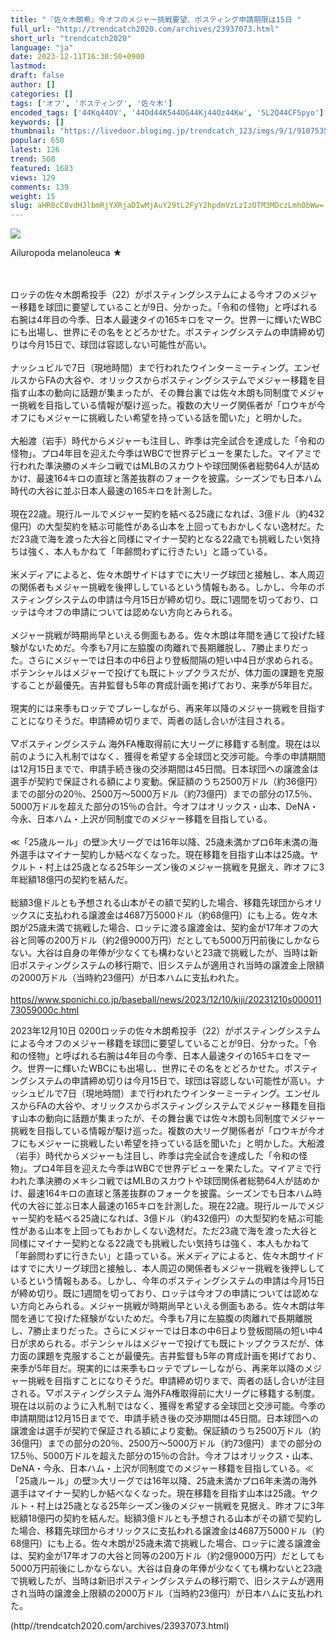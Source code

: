 ```yaml
---
title: "『佐々木朗希』今オフのメジャー挑戦要望、ポスティング申請期限は15日 "
full_url: "http://trendcatch2020.com/archives/23937073.html"
short_url: "trendcatch2020"
language: "ja"
date: 2023-12-11T16:30:50+0900
lastmod: 
draft: false
author: []
categories: []
tags: ['オフ', 'ポスティング', '佐々木']
encoded_tags: ['44Kq44OV', '44Od44K544OG44Kj44Oz44Kw', '5L2Q44CF5pyo']
keywords: []
thumbnail: "https://livedoor.blogimg.jp/trendcatch_123/imgs/9/1/91075350.jpg"
popular: 650
latest: 126
trend: 508
featured: 1683
views: 129
comments: 139
weight: 15
slug: aHR0cC8vdHJlbmRjYXRjaDIwMjAuY29tL2FyY2hpdmVzLzIzOTM3MDczLmh0bWw=
---
```


![](https://livedoor.blogimg.jp/trendcatch_123/imgs/9/1/91075350.jpg)

<div><p>Ailuropoda melanoleuca ★ </p><br> <br> ロッテの佐々木朗希投手（22）がポスティングシステムによる今オフのメジャー移籍を球団に要望していることが9日、分かった。「令和の怪物」と呼ばれる右腕は4年目の今季、日本人最速タイの165キロをマーク。世界一に輝いたWBCにも出場し、世界にその名をとどろかせた。ポスティングシステムの申請締め切りは今月15日で、球団は容認しない可能性が高い。 <br> <br> ナッシュビルで7日（現地時間）まで行われたウインターミーティング。エンゼルスからFAの大谷や、オリックスからポスティングシステムでメジャー移籍を目指す山本の動向に話題が集まったが、その舞台裏では佐々木朗も同制度でメジャー挑戦を目指している情報が駆け巡った。複数の大リーグ関係者が「ロウキが今オフにもメジャーに挑戦したい希望を持っている話を聞いた」と明かした。 <br> <br> 大船渡（岩手）時代からメジャーも注目し、昨季は完全試合を達成した「令和の怪物」。プロ4年目を迎えた今季はWBCで世界デビューを果たした。マイアミで行われた準決勝のメキシコ戦ではMLBのスカウトや球団関係者総勢64人が詰めかけ、最速164キロの直球と落差抜群のフォークを披露。シーズンでも日本ハム時代の大谷に並ぶ日本人最速の165キロを計測した。 <br> <br> 現在22歳。現行ルールでメジャー契約を結べる25歳になれば、3億ドル（約432億円）の大型契約を結ぶ可能性がある山本を上回ってもおかしくない逸材だ。ただ23歳で海を渡った大谷と同様にマイナー契約となる22歳でも挑戦したい気持ちは強く、本人もかねて「年齢問わずに行きたい」と語っている。 <br> <br> 米メディアによると、佐々木朗サイドはすでに大リーグ球団と接触し、本人周辺の関係者もメジャー挑戦を後押ししているという情報もある。しかし、今年のポスティングシステムの申請は今月15日が締め切り。既に1週間を切っており、ロッテは今オフの申請については認めない方向とみられる。 <br> <br> メジャー挑戦が時期尚早といえる側面もある。佐々木朗は年間を通じて投げた経験がないためだ。今季も7月に左脇腹の肉離れで長期離脱し、7勝止まりだった。さらにメジャーでは日本の中6日より登板間隔の短い中4日が求められる。ポテンシャルはメジャーで投げても既にトップクラスだが、体力面の課題を克服することが最優先。吉井監督も5年の育成計画を掲げており、来季が5年目だ。 <br> <br> 現実的には来季もロッテでプレーしながら、再来年以降のメジャー挑戦を目指すことになりそうだ。申請締め切りまで、両者の話し合いが注目される。 <br> <br> ▽ポスティングシステム 海外FA権取得前に大リーグに移籍する制度。現在は以前のように入札制ではなく、獲得を希望する全球団と交渉可能。今季の申請期間は12月15日までで、申請手続き後の交渉期間は45日間。日本球団への譲渡金は選手が契約で保証される額により変動。保証額のうち2500万ドル（約36億円）までの部分の20％、2500万～5000万ドル（約73億円）までの部分の17.5％、5000万ドルを超えた部分の15％の合計。今オフはオリックス・山本、DeNA・今永、日本ハム・上沢が同制度でのメジャー移籍を目指している。 <br> <br> ≪「25歳ルール」の壁≫大リーグでは16年以降、25歳未満かプロ6年未満の海外選手はマイナー契約しか結べなくなった。現在移籍を目指す山本は25歳。ヤクルト・村上は25歳となる25年シーズン後のメジャー挑戦を見据え、昨オフに3年総額18億円の契約を結んだ。 <br> <br> 総額3億ドルとも予想される山本がその額で契約した場合、移籍先球団からオリックスに支払われる譲渡金は4687万5000ドル（約68億円）にも上る。佐々木朗が25歳未満で挑戦した場合、ロッテに渡る譲渡金は、契約金が17年オフの大谷と同等の200万ドル（約2億9000万円）だとしても5000万円前後にしかならない。大谷は自身の年俸が少なくても構わないと23歳で挑戦したが、当時は新旧ポスティングシステムの移行期で、旧システムが適用され当時の譲渡金上限額の2000万ドル（当時約23億円）が日本ハムに支払われた。 <br> <br> <a target='_blank' href='https//www.sponichi.co.jp/baseball/news/2023/12/10/kiji/20231210s00001173059000c.html'>https//www.sponichi.co.jp/baseball/news/2023/12/10/kiji/20231210s00001173059000c.html</a> <p>2023年12月10日 0200ロッテの佐々木朗希投手（22）がポスティングシステムによる今オフのメジャー移籍を球団に要望していることが9日、分かった。「令和の怪物」と呼ばれる右腕は4年目の今季、日本人最速タイの165キロをマーク。世界一に輝いたWBCにも出場し、世界にその名をとどろかせた。ポスティングシステムの申請締め切りは今月15日で、球団は容認しない可能性が高い。ナッシュビルで7日（現地時間）まで行われたウインターミーティング。エンゼルスからFAの大谷や、オリックスからポスティングシステムでメジャー移籍を目指す山本の動向に話題が集まったが、その舞台裏では佐々木朗も同制度でメジャー挑戦を目指している情報が駆け巡った。複数の大リーグ関係者が「ロウキが今オフにもメジャーに挑戦したい希望を持っている話を聞いた」と明かした。大船渡（岩手）時代からメジャーも注目し、昨季は完全試合を達成した「令和の怪物」。プロ4年目を迎えた今季はWBCで世界デビューを果たした。マイアミで行われた準決勝のメキシコ戦ではMLBのスカウトや球団関係者総勢64人が詰めかけ、最速164キロの直球と落差抜群のフォークを披露。シーズンでも日本ハム時代の大谷に並ぶ日本人最速の165キロを計測した。現在22歳。現行ルールでメジャー契約を結べる25歳になれば、3億ドル（約432億円）の大型契約を結ぶ可能性がある山本を上回ってもおかしくない逸材だ。ただ23歳で海を渡った大谷と同様にマイナー契約となる22歳でも挑戦したい気持ちは強く、本人もかねて「年齢問わずに行きたい」と語っている。米メディアによると、佐々木朗サイドはすでに大リーグ球団と接触し、本人周辺の関係者もメジャー挑戦を後押ししているという情報もある。しかし、今年のポスティングシステムの申請は今月15日が締め切り。既に1週間を切っており、ロッテは今オフの申請については認めない方向とみられる。メジャー挑戦が時期尚早といえる側面もある。佐々木朗は年間を通じて投げた経験がないためだ。今季も7月に左脇腹の肉離れで長期離脱し、7勝止まりだった。さらにメジャーでは日本の中6日より登板間隔の短い中4日が求められる。ポテンシャルはメジャーで投げても既にトップクラスだが、体力面の課題を克服することが最優先。吉井監督も5年の育成計画を掲げており、来季が5年目だ。現実的には来季もロッテでプレーしながら、再来年以降のメジャー挑戦を目指すことになりそうだ。申請締め切りまで、両者の話し合いが注目される。▽ポスティングシステム 海外FA権取得前に大リーグに移籍する制度。現在は以前のように入札制ではなく、獲得を希望する全球団と交渉可能。今季の申請期間は12月15日までで、申請手続き後の交渉期間は45日間。日本球団への譲渡金は選手が契約で保証される額により変動。保証額のうち2500万ドル（約36億円）までの部分の20％、2500万～5000万ドル（約73億円）までの部分の17.5％、5000万ドルを超えた部分の15％の合計。今オフはオリックス・山本、DeNA・今永、日本ハム・上沢が同制度でのメジャー移籍を目指している。≪「25歳ルール」の壁≫大リーグでは16年以降、25歳未満かプロ6年未満の海外選手はマイナー契約しか結べなくなった。現在移籍を目指す山本は25歳。ヤクルト・村上は25歳となる25年シーズン後のメジャー挑戦を見据え、昨オフに3年総額18億円の契約を結んだ。総額3億ドルとも予想される山本がその額で契約した場合、移籍先球団からオリックスに支払われる譲渡金は4687万5000ドル（約68億円）にも上る。佐々木朗が25歳未満で挑戦した場合、ロッテに渡る譲渡金は、契約金が17年オフの大谷と同等の200万ドル（約2億9000万円）だとしても5000万円前後にしかならない。大谷は自身の年俸が少なくても構わないと23歳で挑戦したが、当時は新旧ポスティングシステムの移行期で、旧システムが適用され当時の譲渡金上限額の2000万ドル（当時約23億円）が日本ハムに支払われた。</p></div>

(http//trendcatch2020.com/archives/23937073.html)
